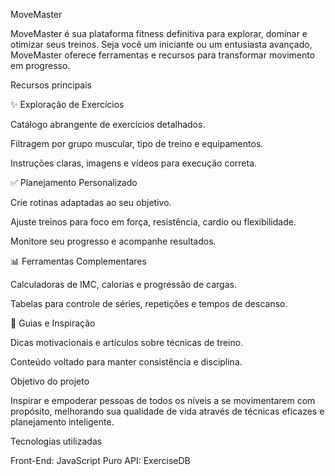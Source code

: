 MoveMaster



MoveMaster é sua plataforma fitness definitiva para explorar, dominar e otimizar seus treinos. Seja você um iniciante ou um entusiasta avançado, MoveMaster oferece ferramentas e recursos para transformar movimento em progresso.

Recursos principais

✨ Exploração de Exercícios

Catálogo abrangente de exercícios detalhados.

Filtragem por grupo muscular, tipo de treino e equipamentos.

Instruções claras, imagens e vídeos para execução correta.

✅ Planejamento Personalizado

Crie rotinas adaptadas ao seu objetivo.

Ajuste treinos para foco em força, resistência, cardio ou flexibilidade.

Monitore seu progresso e acompanhe resultados.

📊 Ferramentas Complementares

Calculadoras de IMC, calorias e progressão de cargas.

Tabelas para controle de séries, repetições e tempos de descanso.

🙏 Guias e Inspiração

Dicas motivacionais e artículos sobre técnicas de treino.

Conteúdo voltado para manter consistência e disciplina.

Objetivo do projeto

Inspirar e empoderar pessoas de todos os níveis a se movimentarem com propósito, melhorando sua qualidade de vida através de técnicas eficazes e planejamento inteligente.

Tecnologias utilizadas

Front-End: JavaScript Puro
API: ExerciseDB

